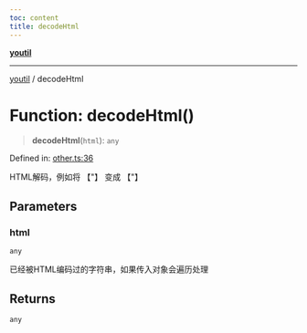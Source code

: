 ```yaml
---
toc: content
title: decodeHtml
---
```

[**youtil**](../README.md)

***

[youtil](../globals.md) / decodeHtml

# Function: decodeHtml()

> **decodeHtml**(`html`): `any`

Defined in: [other.ts:36](https://github.com/sxei/youtil/blob/30101427658751f8b43f24d4818a71bdd729822f/src/other.ts#L36)

HTML解码，例如将 【&quot;】 变成 【"】

## Parameters

### html

`any`

已经被HTML编码过的字符串，如果传入对象会遍历处理

## Returns

`any`
